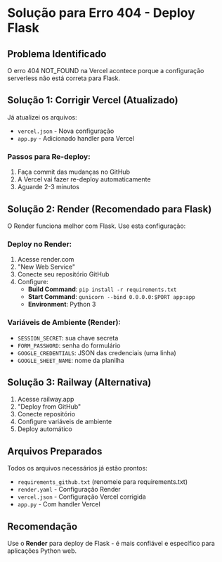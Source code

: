 # Solução para Erro 404 - Deploy Flask

## Problema Identificado
O erro 404 NOT_FOUND na Vercel acontece porque a configuração serverless não está correta para Flask.

## Solução 1: Corrigir Vercel (Atualizado)

Já atualizei os arquivos:
- `vercel.json` - Nova configuração
- `app.py` - Adicionado handler para Vercel

### Passos para Re-deploy:
1. Faça commit das mudanças no GitHub
2. A Vercel vai fazer re-deploy automaticamente
3. Aguarde 2-3 minutos

## Solução 2: Render (Recomendado para Flask)

O Render funciona melhor com Flask. Use esta configuração:

### Deploy no Render:
1. Acesse render.com
2. "New Web Service"
3. Conecte seu repositório GitHub
4. Configure:
   - **Build Command**: `pip install -r requirements.txt`
   - **Start Command**: `gunicorn --bind 0.0.0.0:$PORT app:app`
   - **Environment**: Python 3

### Variáveis de Ambiente (Render):
- `SESSION_SECRET`: sua chave secreta
- `FORM_PASSWORD`: senha do formulário
- `GOOGLE_CREDENTIALS`: JSON das credenciais (uma linha)
- `GOOGLE_SHEET_NAME`: nome da planilha

## Solução 3: Railway (Alternativa)

1. Acesse railway.app
2. "Deploy from GitHub"
3. Conecte repositório
4. Configure variáveis de ambiente
5. Deploy automático

## Arquivos Preparados

Todos os arquivos necessários já estão prontos:
- `requirements_github.txt` (renomeie para requirements.txt)
- `render.yaml` - Configuração Render
- `vercel.json` - Configuração Vercel corrigida
- `app.py` - Com handler Vercel

## Recomendação

Use o **Render** para deploy de Flask - é mais confiável e específico para aplicações Python web.